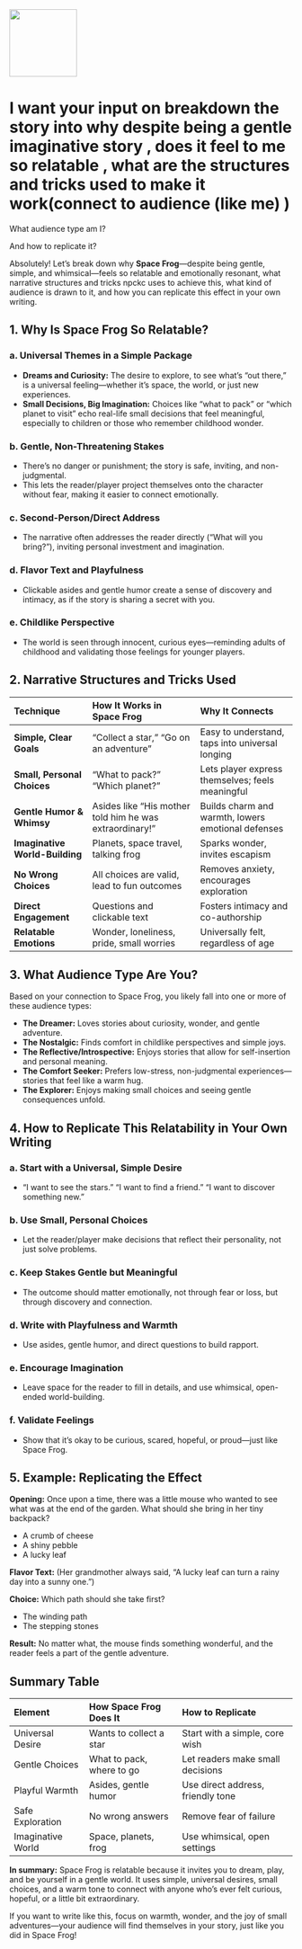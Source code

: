 <img src="https://r2cdn.perplexity.ai/pplx-full-logo-primary-dark%402x.png" class="logo" width="120"/>

# I want your input on breakdown the story into why despite being a gentle imaginative story , does it feel to me so relatable , what are the structures and tricks used to make it work(connect to audience (like me) )

What audience type am I?

And how to replicate it?

Absolutely! Let’s break down why **Space Frog**—despite being gentle, simple, and whimsical—feels so relatable and emotionally resonant, what narrative structures and tricks npckc uses to achieve this, what kind of audience is drawn to it, and how you can replicate this effect in your own writing.

## 1. **Why Is Space Frog So Relatable?**

### a. **Universal Themes in a Simple Package**

- **Dreams and Curiosity:** The desire to explore, to see what’s “out there,” is a universal feeling—whether it’s space, the world, or just new experiences.
- **Small Decisions, Big Imagination:** Choices like “what to pack” or “which planet to visit” echo real-life small decisions that feel meaningful, especially to children or those who remember childhood wonder.


### b. **Gentle, Non-Threatening Stakes**

- There’s no danger or punishment; the story is safe, inviting, and non-judgmental.
- This lets the reader/player project themselves onto the character without fear, making it easier to connect emotionally.


### c. **Second-Person/Direct Address**

- The narrative often addresses the reader directly (“What will you bring?”), inviting personal investment and imagination.


### d. **Flavor Text and Playfulness**

- Clickable asides and gentle humor create a sense of discovery and intimacy, as if the story is sharing a secret with you.


### e. **Childlike Perspective**

- The world is seen through innocent, curious eyes—reminding adults of childhood and validating those feelings for younger players.


## 2. **Narrative Structures and Tricks Used**

| Technique | How It Works in Space Frog | Why It Connects |
| :-- | :-- | :-- |
| **Simple, Clear Goals** | “Collect a star,” “Go on an adventure” | Easy to understand, taps into universal longing |
| **Small, Personal Choices** | “What to pack?” “Which planet?” | Lets player express themselves; feels meaningful |
| **Gentle Humor \& Whimsy** | Asides like “His mother told him he was extraordinary!” | Builds charm and warmth, lowers emotional defenses |
| **Imaginative World-Building** | Planets, space travel, talking frog | Sparks wonder, invites escapism |
| **No Wrong Choices** | All choices are valid, lead to fun outcomes | Removes anxiety, encourages exploration |
| **Direct Engagement** | Questions and clickable text | Fosters intimacy and co-authorship |
| **Relatable Emotions** | Wonder, loneliness, pride, small worries | Universally felt, regardless of age |

## 3. **What Audience Type Are You?**

Based on your connection to Space Frog, you likely fall into one or more of these audience types:

- **The Dreamer:** Loves stories about curiosity, wonder, and gentle adventure.
- **The Nostalgic:** Finds comfort in childlike perspectives and simple joys.
- **The Reflective/Introspective:** Enjoys stories that allow for self-insertion and personal meaning.
- **The Comfort Seeker:** Prefers low-stress, non-judgmental experiences—stories that feel like a warm hug.
- **The Explorer:** Enjoys making small choices and seeing gentle consequences unfold.


## 4. **How to Replicate This Relatability in Your Own Writing**

### a. **Start with a Universal, Simple Desire**

- “I want to see the stars.” “I want to find a friend.” “I want to discover something new.”


### b. **Use Small, Personal Choices**

- Let the reader/player make decisions that reflect their personality, not just solve problems.


### c. **Keep Stakes Gentle but Meaningful**

- The outcome should matter emotionally, not through fear or loss, but through discovery and connection.


### d. **Write with Playfulness and Warmth**

- Use asides, gentle humor, and direct questions to build rapport.


### e. **Encourage Imagination**

- Leave space for the reader to fill in details, and use whimsical, open-ended world-building.


### f. **Validate Feelings**

- Show that it’s okay to be curious, scared, hopeful, or proud—just like Space Frog.


## 5. **Example: Replicating the Effect**

**Opening:**
Once upon a time, there was a little mouse who wanted to see what was at the end of the garden.
What should she bring in her tiny backpack?

- A crumb of cheese
- A shiny pebble
- A lucky leaf

**Flavor Text:**
(Her grandmother always said, “A lucky leaf can turn a rainy day into a sunny one.”)

**Choice:**
Which path should she take first?

- The winding path
- The stepping stones

**Result:**
No matter what, the mouse finds something wonderful, and the reader feels a part of the gentle adventure.

## **Summary Table**

| Element | How Space Frog Does It | How to Replicate |
| :-- | :-- | :-- |
| Universal Desire | Wants to collect a star | Start with a simple, core wish |
| Gentle Choices | What to pack, where to go | Let readers make small decisions |
| Playful Warmth | Asides, gentle humor | Use direct address, friendly tone |
| Safe Exploration | No wrong answers | Remove fear of failure |
| Imaginative World | Space, planets, frog | Use whimsical, open settings |

**In summary:**
Space Frog is relatable because it invites you to dream, play, and be yourself in a gentle world. It uses simple, universal desires, small choices, and a warm tone to connect with anyone who’s ever felt curious, hopeful, or a little bit extraordinary.

If you want to write like this, focus on warmth, wonder, and the joy of small adventures—your audience will find themselves in your story, just like you did in Space Frog!

